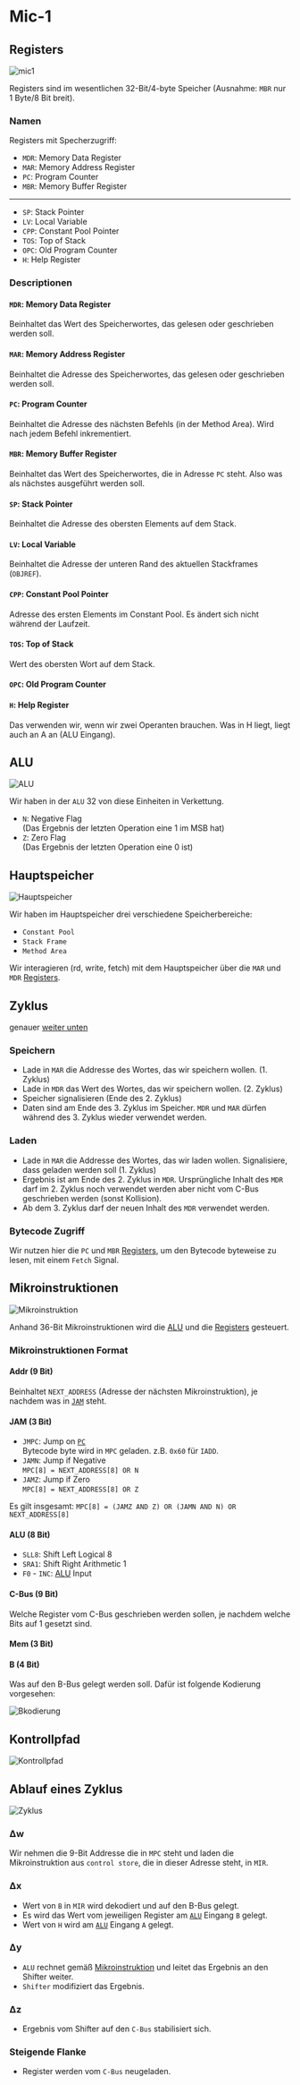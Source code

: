 # Mic-1

## Registers

![mic1](img/2023-12-20-15-59-37.png)

Registers sind im wesentlichen 32-Bit/4-byte Speicher (Ausnahme: `MBR` nur 1 Byte/8 Bit breit).

### Namen

Registers mit Specherzugriff:

- `MDR`: Memory Data Register
- `MAR`: Memory Address Register
- `PC`: Program Counter
- `MBR`: Memory Buffer Register

----

- `SP`: Stack Pointer
- `LV`: Local Variable
- `CPP`: Constant Pool Pointer
- `TOS`: Top of Stack
- `OPC`: Old Program Counter
- `H`: Help Register
  
### Descriptionen

#### `MDR`: Memory Data Register

Beinhaltet das Wert des Speicherwortes, das gelesen oder geschrieben werden soll.

#### `MAR`: Memory Address Register

Beinhaltet die Adresse des Speicherwortes, das gelesen oder geschrieben werden soll.

#### `PC`: Program Counter

Beinhaltet die Adresse des nächsten Befehls (in der Method Area). Wird nach jedem Befehl inkrementiert.

#### `MBR`: Memory Buffer Register

Beinhaltet das Wert des Speicherwortes, die in Adresse `PC` steht. Also was als nächstes ausgeführt werden soll.

#### `SP`: Stack Pointer

Beinhaltet die Adresse des obersten Elements auf dem Stack.

#### `LV`: Local Variable

Beinhaltet die Adresse der unteren Rand des aktuellen Stackframes (`OBJREF`).

#### `CPP`: Constant Pool Pointer

Adresse des ersten Elements im Constant Pool. Es ändert sich nicht während der Laufzeit.

#### `TOS`: Top of Stack

Wert des obersten Wort auf dem Stack.

#### `OPC`: Old Program Counter

#### `H`: Help Register

Das verwenden wir, wenn wir zwei Operanten brauchen. Was in H liegt, liegt auch an A an (ALU Eingang).

## ALU

![ALU](img/2023-12-20-16-26-27.png)

Wir haben in der `ALU` 32 von diese Einheiten in Verkettung.

- `N`: Negative Flag<br>(Das Ergebnis der letzten Operation eine 1 im MSB hat)
- `Z`: Zero Flag<br>(Das Ergebnis der letzten Operation eine 0 ist)

## Hauptspeicher

![Hauptspeicher](img/2023-12-20-16-35-38.jpg)

Wir haben im Hauptspeicher drei verschiedene Speicherbereiche:

- `Constant Pool`
- `Stack Frame`
- `Method Area`

Wir interagieren (rd, write, fetch) mit dem Hauptspeicher über die `MAR` und `MDR` [Registers](#namen).

## Zyklus

genauer [weiter unten](#ablauf-eines-zyklus)

### Speichern

- Lade in `MAR` die Addresse des Wortes, das wir speichern wollen. (1. Zyklus)
- Lade in `MDR` das Wert des Wortes, das wir speichern wollen. (2. Zyklus)
- Speicher signalisieren (Ende des 2. Zyklus)
- Daten sind am Ende des 3. Zyklus im Speicher. `MDR` und `MAR` dürfen während des 3. Zyklus wieder verwendet werden.

### Laden

- Lade in `MAR` die Addresse des Wortes, das wir laden wollen. Signalisiere, dass geladen werden soll (1. Zyklus)
- Ergebnis ist am Ende des 2. Zyklus in `MDR`. Ursprüngliche Inhalt des `MDR` darf im 2. Zyklus noch verwendet werden aber nicht vom C-Bus geschrieben werden (sonst Kollision).
- Ab dem 3. Zyklus darf der neuen Inhalt des `MDR` verwendet werden.

### Bytecode Zugriff

Wir nutzen hier die `PC` und `MBR` [Registers](#namen), um den Bytecode byteweise zu lesen, mit einem `Fetch` Signal.

## Mikroinstruktionen

![Mikroinstruktion](img/2023-12-20-18-38-22.png)

Anhand 36-Bit Mikroinstruktionen wird die [ALU](#alu) und die [Registers](#registers) gesteuert.

### Mikroinstruktionen Format

#### Addr (9 Bit)

Beinhaltet `NEXT_ADDRESS` (Adresse der nächsten Mikroinstruktion), je nachdem was in [`JAM`](#jam-3-bit) steht.

#### JAM (3 Bit)

- `JMPC`: Jump on [``PC``](#pc-program-counter )<br>
Bytecode byte wird in `MPC` geladen. z.B. `0x60` für `IADD`.
- `JAMN`: Jump if Negative<br>
  ``MPC[8] = NEXT_ADDRESS[8] OR N``
- `JAMZ`: Jump if Zero<br>
`MPC[8] = NEXT_ADDRESS[8] OR Z`

Es gilt insgesamt: `MPC[8] = (JAMZ AND Z) OR (JAMN AND N) OR NEXT_ADDRESS[8]`

#### ALU (8 Bit)

- `SLL8`: Shift Left Logical 8
- `SRA1`: Shift Right Arithmetic 1
- `F0` - `INC`: [ALU](#alu) Input

#### C-Bus (9 Bit)

Welche Register vom C-Bus geschrieben werden sollen, je nachdem welche Bits auf 1 gesetzt sind.

#### Mem (3 Bit)



#### B (4 Bit)

Was auf den B-Bus gelegt werden soll. Dafür ist folgende Kodierung vorgesehen:

![Bkodierung](img/2023-12-20-19-23-12.png)

## Kontrollpfad

![Kontrollpfad](img/2023-12-20-19-03-28.png)

## Ablauf eines Zyklus

![Zyklus](img/2023-12-20-16-51-23.png)

### &Delta;w

Wir nehmen die 9-Bit Addresse die in `MPC` steht und laden die Mikroinstruktion aus `control store`, die in dieser Adresse steht, in `MIR`.

### &Delta;x

- Wert von `B` in `MIR` wird dekodiert und auf den B-Bus gelegt.
- Es wird das Wert vom jeweiligen Register am [``ALU``](#alu) Eingang ``B`` gelegt.
- Wert von `H` wird am [``ALU``](#alu) Eingang ``A`` gelegt.

### &Delta;y

- `ALU` rechnet gemäß [Mikroinstruktion](#alu-8-bit) und leitet das Ergebnis an den Shifter weiter.
- `Shifter` modifiziert das Ergebnis.
  
### &Delta;z

- Ergebnis vom Shifter auf den ``C-Bus`` stabilisiert sich.

### Steigende Flanke

- Register werden vom ``C-Bus`` neugeladen.

